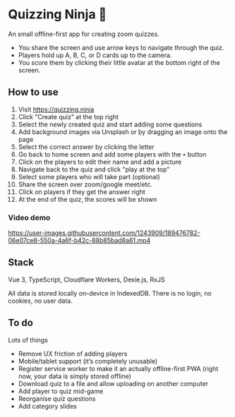 # Quizzing Ninja 🥷

An small offline-first app for creating zoom quizzes. 

- You share the screen and use arrow keys to navigate through the quiz. 
- Players hold up A, B, C, or D cards up to the camera. 
- You score them by clicking their little avatar at the bottom right of the screen.

## How to use

1. Visit https://quizzing.ninja
2. Click "Create quiz" at the top right
3. Select the newly created quiz and start adding some questions
4. Add background images via Unsplash or by dragging an image onto the page
5. Select the correct answer by clicking the letter
6. Go back to home screen and add some players with the `+` button
7. Click on the players to edit their name and add a picture
8. Navigate back to the quiz and click "play at the top"
10. Select some players who will take part (optional)
10. Share the screen over zoom/google meet/etc.
11. Click on players if they get the answer right
12. At the end of the quiz, the scores will be shown

### Video demo

https://user-images.githubusercontent.com/1243909/189476782-06e07ce8-550a-4a6f-b42c-88b85bad8a61.mp4

## Stack

Vue 3, TypeScript, Cloudflare Workers, Dexie.js, RxJS

All data is stored locally on-device in IndexedDB. There is no login, no cookies, no user data.

## To do

Lots of things

- Remove UX friction of adding players
- Mobile/tablet support (it’s completely unusable)
- Register service worker to make it an actually offline-first PWA (right now, your data is simply stored offline)
- Download quiz to a file and allow uploading on another computer
- Add player to quiz mid-game
- Reorganise quiz questions
- Add category slides
